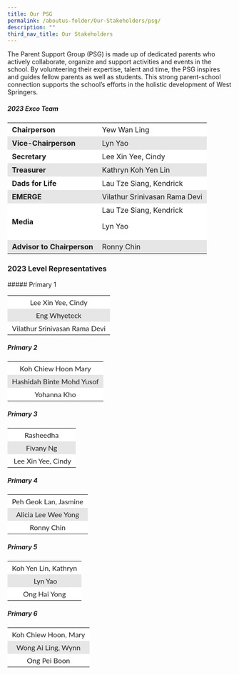 ```yaml
---
title: Our PSG
permalink: /aboutus-folder/Our-Stakeholders/psg/
description: ""
third_nav_title: Our Stakeholders
---
```

The Parent Support Group (PSG) is made up of dedicated parents who actively collaborate, organize and support activities and events in the school. By volunteering their expertise, talent and time, the PSG inspires and guides fellow parents as well as students. This strong parent-school connection supports the school’s efforts in the holistic development of West Springers.

##### 2023 Exco Team

<table style="box-sizing: inherit; border-collapse: collapse; border-spacing: 0px; width: 776.333px; max-width: 100%;"><tbody style="box-sizing: inherit;"><tr style="box-sizing: inherit; background: rgb(255, 255, 255);"><td class="has-text-align-left" data-align="left" style="box-sizing: inherit; padding: 5px 10px; text-align: left;"><strong style="box-sizing: inherit; font-weight: bold;">Chairperson</strong></td><td style="box-sizing: inherit; padding: 5px 10px;">Yew Wan Ling</td></tr><tr style="box-sizing: inherit; background: rgb(230, 230, 230);"><td class="has-text-align-left" data-align="left" style="box-sizing: inherit; padding: 5px 10px; text-align: left;"><strong style="box-sizing: inherit; font-weight: bold;">Vice-Chairperson</strong></td><td style="box-sizing: inherit; padding: 5px 10px;">Lyn Yao</td></tr><tr style="box-sizing: inherit; background: rgb(255, 255, 255);"><td class="has-text-align-left" data-align="left" style="box-sizing: inherit; padding: 5px 10px; text-align: left;"><strong style="box-sizing: inherit; font-weight: bold;">Secretary</strong></td><td style="box-sizing: inherit; padding: 5px 10px;">Lee Xin Yee, Cindy</td></tr><tr style="box-sizing: inherit; background: rgb(230, 230, 230);"><td class="has-text-align-left" data-align="left" style="box-sizing: inherit; padding: 5px 10px; text-align: left;"><strong style="box-sizing: inherit; font-weight: bold;">Treasurer</strong></td><td style="box-sizing: inherit; padding: 5px 10px;">Kathryn Koh Yen Lin</td></tr><tr style="box-sizing: inherit; background: rgb(255, 255, 255);"><td class="has-text-align-left" data-align="left" style="box-sizing: inherit; padding: 5px 10px; text-align: left;"><strong style="box-sizing: inherit; font-weight: bold;">Dads for Life</strong></td><td style="box-sizing: inherit; padding: 5px 10px;">Lau Tze Siang, Kendrick</td></tr><tr style="box-sizing: inherit; background: rgb(230, 230, 230);"><td class="has-text-align-left" data-align="left" style="box-sizing: inherit; padding: 5px 10px; text-align: left;"><strong style="box-sizing: inherit; font-weight: bold;">EMERGE</strong></td><td style="box-sizing: inherit; padding: 5px 10px;">Vilathur Srinivasan Rama Devi</td></tr><tr style="box-sizing: inherit; background: rgb(255, 255, 255);"><td class="has-text-align-left" data-align="left" style="box-sizing: inherit; padding: 5px 10px; text-align: left;"><strong style="box-sizing: inherit; font-weight: bold;">Media</strong></td><td style="box-sizing: inherit; padding: 5px 10px;">Lau Tze Siang, Kendrick <p>Lyn Yao</td></tr><tr style="box-sizing: inherit; background: rgb(230, 230, 230);"><td class="has-text-align-left" data-align="left" style="box-sizing: inherit; padding: 5px 10px; text-align: left;"><strong style="box-sizing: inherit; font-weight: bold;">Advisor to Chairperson</strong></td><td style="box-sizing: inherit; padding: 5px 10px;">Ronny Chin</td></tr></tbody></table>

<p>
	
### 2023 Level Representatives
	
</P>
##### Primary 1
<table style="box-sizing: inherit; border-collapse: collapse; border-spacing: 0px; width: 776.333px; max-width: 100%; color: rgb(34, 34, 34); font-family: Lato, sans-serif; font-size: 16px; font-style: normal; font-variant-ligatures: normal; font-variant-caps: normal; font-weight: 400; letter-spacing: normal; orphans: 2; text-align: start; text-transform: none; white-space: normal; widows: 2; word-spacing: 0px; -webkit-text-stroke-width: 0px; text-decoration-thickness: initial; text-decoration-style: initial; text-decoration-color: initial;"><tbody style="box-sizing: inherit;"><tr style="box-sizing: inherit; background: rgb(255, 255, 255);"><td class="has-text-align-center" data-align="center" style="box-sizing: inherit; padding: 5px 10px; text-align: center;">Lee Xin Yee, Cindy</td></tr><tr style="box-sizing: inherit; background: rgb(230, 230, 230);"><td class="has-text-align-center" data-align="center" style="box-sizing: inherit; padding: 5px 10px; text-align: center;">Eng Whyeteck</td></tr><tr style="box-sizing: inherit; background: rgb(255, 255, 255);"><td class="has-text-align-center" data-align="center" style="box-sizing: inherit; padding: 5px 10px; text-align: center;">Vilathur Srinivasan Rama Devi</td></tr></tbody></table>

##### Primary 2
<table style="box-sizing: inherit; border-collapse: collapse; border-spacing: 0px; width: 776.333px; max-width: 100%; color: rgb(34, 34, 34); font-family: Lato, sans-serif; font-size: 16px; font-style: normal; font-variant-ligatures: normal; font-variant-caps: normal; font-weight: 400; letter-spacing: normal; orphans: 2; text-align: start; text-transform: none; white-space: normal; widows: 2; word-spacing: 0px; -webkit-text-stroke-width: 0px; text-decoration-thickness: initial; text-decoration-style: initial; text-decoration-color: initial;"><tbody style="box-sizing: inherit;"><tr style="box-sizing: inherit; background: rgb(255, 255, 255);"><td class="has-text-align-center" data-align="center" style="box-sizing: inherit; padding: 5px 10px; text-align: center;">Koh Chiew Hoon Mary</td></tr><tr style="box-sizing: inherit; background: rgb(230, 230, 230);"><td class="has-text-align-center" data-align="center" style="box-sizing: inherit; padding: 5px 10px; text-align: center;">Hashidah Binte Mohd Yusof</td></tr><tr style="box-sizing: inherit; background: rgb(255, 255, 255);"><td class="has-text-align-center" data-align="center" style="box-sizing: inherit; padding: 5px 10px; text-align: center;">Yohanna Kho</td></tr></tbody></table>

##### Primary 3
<table style="box-sizing: inherit; border-collapse: collapse; border-spacing: 0px; width: 776.333px; max-width: 100%; color: rgb(34, 34, 34); font-family: Lato, sans-serif; font-size: 16px; font-style: normal; font-variant-ligatures: normal; font-variant-caps: normal; font-weight: 400; letter-spacing: normal; orphans: 2; text-align: start; text-transform: none; white-space: normal; widows: 2; word-spacing: 0px; -webkit-text-stroke-width: 0px; text-decoration-thickness: initial; text-decoration-style: initial; text-decoration-color: initial;"><tbody style="box-sizing: inherit;"><tr style="box-sizing: inherit; background: rgb(255, 255, 255);"><td class="has-text-align-center" data-align="center" style="box-sizing: inherit; padding: 5px 10px; text-align: center;">Rasheedha</td></tr><tr style="box-sizing: inherit; background: rgb(230, 230, 230);"><td class="has-text-align-center" data-align="center" style="box-sizing: inherit; padding: 5px 10px; text-align: center;">Fivany Ng</td></tr><tr style="box-sizing: inherit; background: rgb(255, 255, 255);"><td class="has-text-align-center" data-align="center" style="box-sizing: inherit; padding: 5px 10px; text-align: center;"> Lee Xin Yee, Cindy</td></tr></tbody></table>

##### Primary 4
<table style="box-sizing: inherit; border-collapse: collapse; border-spacing: 0px; width: 776.333px; max-width: 100%; color: rgb(34, 34, 34); font-family: Lato, sans-serif; font-size: 16px; font-style: normal; font-variant-ligatures: normal; font-variant-caps: normal; font-weight: 400; letter-spacing: normal; orphans: 2; text-align: start; text-transform: none; white-space: normal; widows: 2; word-spacing: 0px; -webkit-text-stroke-width: 0px; text-decoration-thickness: initial; text-decoration-style: initial; text-decoration-color: initial;"><tbody style="box-sizing: inherit;"><tr style="box-sizing: inherit; background: rgb(255, 255, 255);"><td class="has-text-align-center" data-align="center" style="box-sizing: inherit; padding: 5px 10px; text-align: center;">Peh Geok Lan, Jasmine</td></tr><tr style="box-sizing: inherit; background: rgb(230, 230, 230);"><td class="has-text-align-center" data-align="center" style="box-sizing: inherit; padding: 5px 10px; text-align: center;">Alicia Lee Wee Yong</td></tr><tr style="box-sizing: inherit; background: rgb(255, 255, 255);"><td class="has-text-align-center" data-align="center" style="box-sizing: inherit; padding: 5px 10px; text-align: center;">Ronny Chin</td></tr></tbody></table>

##### Primary 5
<table style="box-sizing: inherit; border-collapse: collapse; border-spacing: 0px; width: 776.333px; max-width: 100%; color: rgb(34, 34, 34); font-family: Lato, sans-serif; font-size: 16px; font-style: normal; font-variant-ligatures: normal; font-variant-caps: normal; font-weight: 400; letter-spacing: normal; orphans: 2; text-align: start; text-transform: none; white-space: normal; widows: 2; word-spacing: 0px; -webkit-text-stroke-width: 0px; text-decoration-thickness: initial; text-decoration-style: initial; text-decoration-color: initial;"><tbody style="box-sizing: inherit;"><tr style="box-sizing: inherit; background: rgb(255, 255, 255);"><td class="has-text-align-center" data-align="center" style="box-sizing: inherit; padding: 5px 10px; text-align: center;">Koh Yen Lin, Kathryn</td></tr><tr style="box-sizing: inherit; background: rgb(230, 230, 230);"><td class="has-text-align-center" data-align="center" style="box-sizing: inherit; padding: 5px 10px; text-align: center;"> Lyn Yao</td></tr><tr style="box-sizing: inherit; background: rgb(255, 255, 255);"><td class="has-text-align-center" data-align="center" style="box-sizing: inherit; padding: 5px 10px; text-align: center;">Ong Hai Yong</td></tr></tbody></table>

##### Primary 6
<table style="box-sizing: inherit; border-collapse: collapse; border-spacing: 0px; width: 776.333px; max-width: 100%; color: rgb(34, 34, 34); font-family: Lato, sans-serif; font-size: 16px; font-style: normal; font-variant-ligatures: normal; font-variant-caps: normal; font-weight: 400; letter-spacing: normal; orphans: 2; text-align: start; text-transform: none; white-space: normal; widows: 2; word-spacing: 0px; -webkit-text-stroke-width: 0px; text-decoration-thickness: initial; text-decoration-style: initial; text-decoration-color: initial;"><tbody style="box-sizing: inherit;"><tr style="box-sizing: inherit; background: rgb(255, 255, 255);"><td class="has-text-align-center" data-align="center" style="box-sizing: inherit; padding: 5px 10px; text-align: center;">Koh Chiew Hoon, Mary</td></tr><tr style="box-sizing: inherit; background: rgb(230, 230, 230);"><td class="has-text-align-center" data-align="center" style="box-sizing: inherit; padding: 5px 10px; text-align: center;">Wong Ai Ling, Wynn</td></tr><tr style="box-sizing: inherit; background: rgb(255, 255, 255);"><td class="has-text-align-center" data-align="center" style="box-sizing: inherit; padding: 5px 10px; text-align: center;">Ong Pei Boon</td></tr></tbody></table>